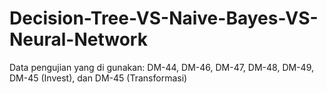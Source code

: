 # Decision-Tree-VS-Naive-Bayes-VS-Neural-Network
Data pengujian yang di gunakan: DM-44, DM-46, DM-47, DM-48, DM-49, DM-45 (Invest), dan DM-45 (Transformasi)
